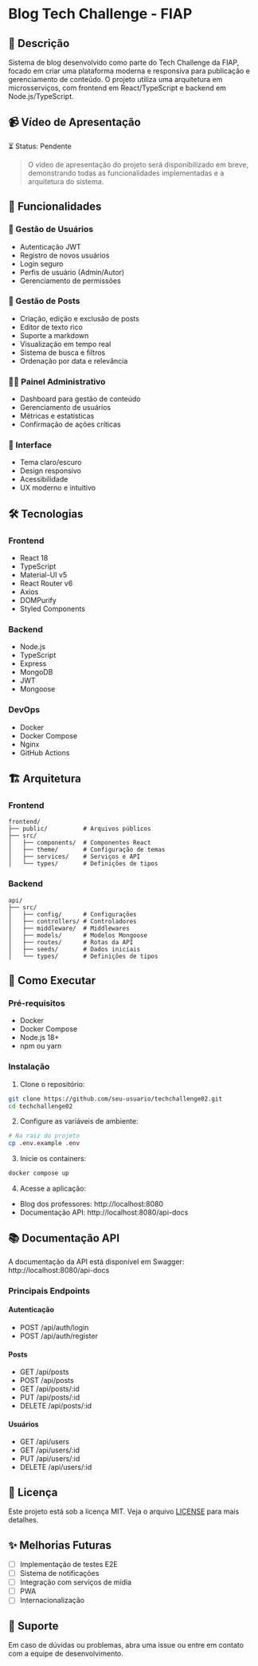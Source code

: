 # Blog Tech Challenge - FIAP

## 📝 Descrição
Sistema de blog desenvolvido como parte do Tech Challenge da FIAP, focado em criar uma plataforma moderna e responsiva para publicação e gerenciamento de conteúdo. O projeto utiliza uma arquitetura em microsserviços, com frontend em React/TypeScript e backend em Node.js/TypeScript.

## 📹 Vídeo de Apresentação
⏳ Status: Pendente
> O vídeo de apresentação do projeto será disponibilizado em breve, demonstrando todas as funcionalidades implementadas e a arquitetura do sistema.

## 🚀 Funcionalidades

### 👥 Gestão de Usuários
- Autenticação JWT
- Registro de novos usuários
- Login seguro
- Perfis de usuário (Admin/Autor)
- Gerenciamento de permissões

### 📑 Gestão de Posts
- Criação, edição e exclusão de posts
- Editor de texto rico
- Suporte a markdown
- Visualização em tempo real
- Sistema de busca e filtros
- Ordenação por data e relevância

### 👨‍💼 Painel Administrativo
- Dashboard para gestão de conteúdo
- Gerenciamento de usuários
- Métricas e estatísticas
- Confirmação de ações críticas

### 🎨 Interface
- Tema claro/escuro
- Design responsivo
- Acessibilidade
- UX moderno e intuitivo

## 🛠 Tecnologias

### Frontend
- React 18
- TypeScript
- Material-UI v5
- React Router v6
- Axios
- DOMPurify
- Styled Components

### Backend
- Node.js
- TypeScript
- Express
- MongoDB
- JWT
- Mongoose

### DevOps
- Docker
- Docker Compose
- Nginx
- GitHub Actions

## 🏗 Arquitetura

### Frontend
```
frontend/
├── public/          # Arquivos públicos
├── src/
│   ├── components/  # Componentes React
│   ├── theme/       # Configuração de temas
│   ├── services/    # Serviços e API
│   └── types/       # Definições de tipos
```

### Backend
```
api/
├── src/
│   ├── config/      # Configurações
│   ├── controllers/ # Controladores
│   ├── middleware/  # Middlewares
│   ├── models/      # Modelos Mongoose
│   ├── routes/      # Rotas da API
│   ├── seeds/       # Dados iniciais
│   └── types/       # Definições de tipos
```

## 🚀 Como Executar

### Pré-requisitos
- Docker
- Docker Compose
- Node.js 18+
- npm ou yarn

### Instalação

1. Clone o repositório:
```bash
git clone https://github.com/seu-usuario/techchallenge02.git
cd techchallenge02
```

2. Configure as variáveis de ambiente:
```bash
# Na raiz do projeto
cp .env.example .env
```

3. Inicie os containers:
```bash
docker compose up
```

4. Acesse a aplicação:
- Blog dos professores: http://localhost:8080
- Documentação API: http://localhost:8080/api-docs

## 📚 Documentação API

A documentação da API está disponível em Swagger:
http://localhost:8080/api-docs

### Principais Endpoints

#### Autenticação
- POST /api/auth/login
- POST /api/auth/register

#### Posts
- GET /api/posts
- POST /api/posts
- GET /api/posts/:id
- PUT /api/posts/:id
- DELETE /api/posts/:id

#### Usuários
- GET /api/users
- GET /api/users/:id
- PUT /api/users/:id
- DELETE /api/users/:id

## 📄 Licença

Este projeto está sob a licença MIT. Veja o arquivo [LICENSE](LICENSE) para mais detalhes.

## ✨ Melhorias Futuras

- [ ] Implementação de testes E2E
- [ ] Sistema de notificações
- [ ] Integração com serviços de mídia
- [ ] PWA
- [ ] Internacionalização

## 🤝 Suporte

Em caso de dúvidas ou problemas, abra uma issue ou entre em contato com a equipe de desenvolvimento.
